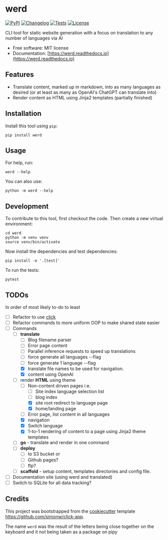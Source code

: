 # werd

[![PyPI](https://img.shields.io/pypi/v/werd.svg)](https://pypi.org/project/werd/)
[![Changelog](https://img.shields.io/github/v/release/awhillas/werd?include_prereleases&label=changelog)](https://github.com/awhillas/werd/releases)
[![Tests](https://github.com/awhillas/werd/workflows/Test/badge.svg)](https://github.com/awhillas/werd/actions?query=workflow%3ATest)
[![License](https://img.shields.io/badge/license-Apache%202.0-blue.svg)](https://github.com/awhillas/werd/blob/master/LICENSE)


CLI tool for static website generation with a focus on translation to any number of languages via AI

- Free software: MIT license
- Documentation: [https://werd.readthedocs.io](https://werd.readthedocs.io)

## Features

- Translate content, marked up in markdown, into as many languages as desired (or at least as many as OpenAI's ChatGPT can translate into)
- Render content as HTML using Jinja2 templates (partially finished)

## Installation

Install this tool using `pip`:

    pip install werd

## Usage

For help, run:

    werd --help

You can also use:

    python -m werd --help

## Development

To contribute to this tool, first checkout the code. Then create a new virtual environment:

    cd werd
    python -m venv venv
    source venv/bin/activate

Now install the dependencies and test dependencies:

    pip install -e '.[test]'

To run the tests:

    pytest

## TODOs
In order of most likely to-do to least

- [ ] Refactor to use [click](https://click.palletsprojects.com/)
- [ ] Refactor commands to more uniform OOP to make shared state easier
- [ ] Commands
    - [ ] **translate**
        - [ ] Blog filename parser
        - [ ] Error page content
        - [ ] Parallel inference requests to speed up translations
        - [ ] force generate all languages --flag
        - [ ] force generate 1 language --flag
        - [X] translate file names to be used for navigation.
        - [X] content using OpenAI
    - [ ] render **HTML** using theme
        - [ ] Non-content driven pages i.e.
            - [ ] Site index language selection list
            - [ ] blog index
            - [X] site root redirect to language page
            - [X] home/landing page
        - [ ] Error page, list content in all languages
        - [X] navigation
        - [X] Switch language
        - [X] 1-to-1 rendering of content to a page using Jinja2 theme templates
    - [ ] **go** - translate and render in one command
    - [ ] **deploy**
        - [ ] to S3 bucket or
        - [ ] Github pages?
        - [ ] ftp?
    - [ ] **scaffold** - setup content, templates directories and config file.
- [ ] Documentation site (using werd and translated)
- [ ] Switch to SQLite for all data tracking?

## Credits

This project was bootstrapped from the [cookiecutter](https://cookiecutter.readthedocs.io/) template <https://github.com/simonw/click-app>.

The name `werd` was the result of the letters being close together on the keyboard and it not being taken as a package on pipy